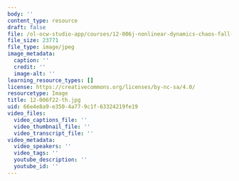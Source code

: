 ```yaml
---
body: ''
content_type: resource
draft: false
file: /ol-ocw-studio-app/courses/12-006j-nonlinear-dynamics-chaos-fall-2022/12-006f22-th.jpg
file_size: 23771
file_type: image/jpeg
image_metadata:
  caption: ''
  credit: ''
  image-alt: ''
learning_resource_types: []
license: https://creativecommons.org/licenses/by-nc-sa/4.0/
resourcetype: Image
title: 12-006f22-th.jpg
uid: 66e4e8a9-e350-4a77-9c1f-63324219fe19
video_files:
  video_captions_file: ''
  video_thumbnail_file: ''
  video_transcript_file: ''
video_metadata:
  video_speakers: ''
  video_tags: ''
  youtube_description: ''
  youtube_id: ''
---
```

